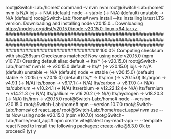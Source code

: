 root@Switch-Lab:/home# command -v nvm
nvm
root@Switch-Lab:/home# nvm ls
            N/A
iojs -> N/A (default)
node -> stable (-> N/A) (default)
unstable -> N/A (default)
root@Switch-Lab:/home# nvm install --lts
Installing latest LTS version.
Downloading and installing node v20.15.0...
Downloading https://nodejs.org/dist/v20.15.0/node-v20.15.0-linux-x64.tar.xz...
######################################################################################################################################################################################################### 100.0%
Computing checksum with sha256sum
Checksums matched!
Now using node v20.15.0 (npm v10.7.0)
Creating default alias: default -> lts/* (-> v20.15.0)
root@Switch-Lab:/home# nvm ls
->     v20.15.0
default -> lts/* (-> v20.15.0)
iojs -> N/A (default)
unstable -> N/A (default)
node -> stable (-> v20.15.0) (default)
stable -> 20.15 (-> v20.15.0) (default)
lts/* -> lts/iron (-> v20.15.0)
lts/argon -> v4.9.1 (-> N/A)
lts/boron -> v6.17.1 (-> N/A)
lts/carbon -> v8.17.0 (-> N/A)
lts/dubnium -> v10.24.1 (-> N/A)
lts/erbium -> v12.22.12 (-> N/A)
lts/fermium -> v14.21.3 (-> N/A)
lts/gallium -> v16.20.2 (-> N/A)
lts/hydrogen -> v18.20.3 (-> N/A)
lts/iron -> v20.15.0
root@Switch-Lab:/home# node --version
v20.15.0
root@Switch-Lab:/home# npm --version
10.7.0
root@Switch-Lab:/home# cd react_app/
root@Switch-Lab:/home/react_app# nvm use --lts
Now using node v20.15.0 (npm v10.7.0)
root@Switch-Lab:/home/react_app# npm create vite@latest my-react-app -- --template react
Need to install the following packages:
create-vite@5.3.0
Ok to proceed? (y) y
